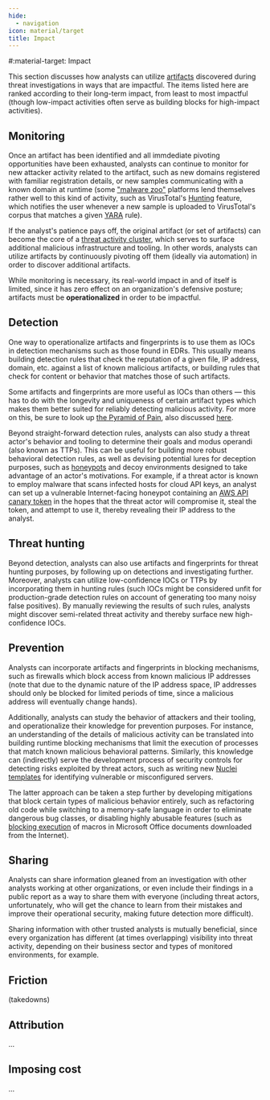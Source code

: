 ```yaml
---
hide:
  - navigation
icon: material/target
title: Impact
---
```


#:material-target: Impact

This section discusses how analysts can utilize [artifacts](/artifacts) discovered during threat investigations in ways that are impactful. The items listed here are ranked according to their long-term impact, from least to most impactful (though low-impact activities often serve as building blocks for high-impact activities).

## Monitoring

Once an artifact has been identified and all immdediate pivoting opportunities have been exhausted, analysts can continue to monitor for new attacker activity related to the artifact, such as new domains registered with familiar registration details, or new samples communicating with a known domain at runtime (some ["malware zoo"](/tools/#malware-zoos) platforms lend themselves rather well to this kind of activity, such as VirusTotal's [Hunting](https://www.virustotal.com/gui/hunting-overview) feature, which notifies the user whenever a new sample is uploaded to VirusTotal's corpus that matches a given [YARA](https://virustotal.github.io/yara/) rule).

If the analyst's patience pays off, the original artifact (or set of artifacts) can become the core of a [threat activity cluster](https://vertex.link/blogs/what-is-a-threat-cluster/), which serves to surface additional malicious infrastructure and tooling. In other words, analysts can utilize artifacts by continuously pivoting off them (ideally via automation) in order to discover additional artifacts.

While monitoring is necessary, its real-world impact in and of itself is limited, since it has zero effect on an organization's defensive posture; artifacts must be **operationalized** in order to be impactful.

## Detection

One way to operationalize artifacts and fingerprints is to use them as IOCs in detection mechanisms such as those found in EDRs. This usually means building detection rules that check the reputation of a given file, IP address, domain, etc. against a list of known malicious artifacts, or building rules that check for content or behavior that matches those of such artifacts.

Some artifacts and fingerprints are more useful as IOCs than others — this has to do with the longevity and uniqueness of certain artifact types which makes them better suited for reliably detecting malicious activity. For more on this, be sure to look up [the Pyramid of Pain](https://detect-respond.blogspot.com/2013/03/the-pyramid-of-pain.html), also discussed [here](https://amitaico.substack.com/p/the-other-pyramids).

Beyond straight-forward detection rules, analysts can also study a threat actor's behavior and tooling to determine their goals and modus operandi (also known as TTPs). This can be useful for building more robust behavioral detection rules, as well as devising potential lures for deception purposes, such as [honeypots](https://en.wikipedia.org/wiki/Honeypot_(computing)) and decoy environments designed to take advantage of an actor's motivations. For example, if a threat actor is known to employ malware that scans infected hosts for cloud API keys, an analyst can set up a vulnerable Internet-facing honeypot containing an [AWS API canary token](https://docs.canarytokens.org/guide/aws-keys-token.html) in the hopes that the threat actor will compromise it, steal the token, and attempt to use it, thereby revealing their IP address to the analyst.

## Threat hunting

Beyond detection, analysts can also use artifacts and fingerprints for threat hunting purposes, by following up on detections and investigating further. Moreover, analysts can utilize low-confidence IOCs or TTPs by incorporating them in hunting rules (such IOCs might be considered unfit for production-grade detection rules on account of generating too many noisy false positives). By manually reviewing the results of such rules, analysts might discover semi-related threat activity and thereby surface new high-confidence IOCs.

## Prevention

Analysts can incorporate artifacts and fingerprints in blocking mechanisms, such as firewalls which block access from known malicious IP addresses (note that due to the dynamic nature of the IP address space, IP addresses should only be blocked for limited periods of time, since a malicious address will eventually change hands).

Additionally, analysts can study the behavior of attackers and their tooling, and operationalize their knowledge for prevention purposes. For instance, an understanding of the details of malicious activity can be translated into building runtime blocking mechanisms that limit the execution of processes that match known malicious behavioral patterns. Similarly, this knowledge can (indirectly) serve the development process of security controls for detecting risks exploited by threat actors, such as writing new [Nuclei templates](https://docs.projectdiscovery.io/templates/introduction) for identifying vulnerable or misconfigured servers.

The latter approach can be taken a step further by developing mitigations that block certain types of malicious behavior entirely, such as refactoring old code while switching to a memory-safe language in order to eliminate dangerous bug classes, or disabling highly abusable features (such as [blocking execution](https://learn.microsoft.com/en-us/deployoffice/security/internet-macros-blocked) of macros in Microsoft Office documents downloaded from the Internet).

## Sharing

Analysts can share information gleaned from an investigation with other analysts working at other organizations, or even include their findings in a public report as a way to share them with everyone (including threat actors, unfortunately, who will get the chance to learn from their mistakes and improve their operational security, making future detection more difficult).

Sharing information with other trusted analysts is mutually beneficial, since every organization has different (at times overlapping) visibility into threat activity, depending on their business sector and types of monitored environments, for example.

## Friction

(takedowns)

## Attribution

...

## Imposing cost

...